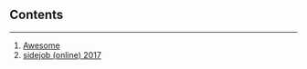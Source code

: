 ## Contents
---
  1. [Awesome](https://github.com/sindresorhus/awesome "awesome")
  0. [sidejob (online) 2017](http://selfmadesuccess.com/side-jobs-extra-money-home/)
